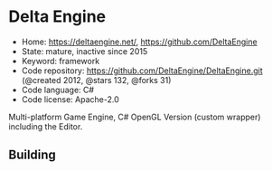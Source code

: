 # Delta Engine

- Home: https://deltaengine.net/, https://github.com/DeltaEngine
- State: mature, inactive since 2015
- Keyword: framework
- Code repository: https://github.com/DeltaEngine/DeltaEngine.git (@created 2012, @stars 132, @forks 31)
- Code language: C#
- Code license: Apache-2.0

Multi-platform Game Engine, C# OpenGL Version (custom wrapper) including the Editor.

## Building
